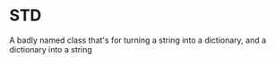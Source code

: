 # STD
A badly named class that's for turning a string into a dictionary, and a dictionary into a string
